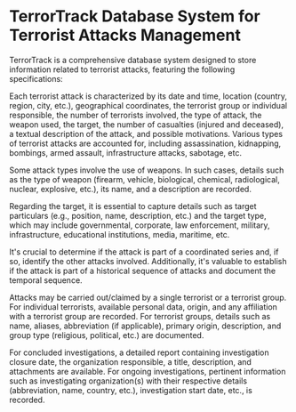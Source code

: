 # TerrorTrack Database System for Terrorist Attacks Management
TerrorTrack is a comprehensive database system designed to store information related to terrorist attacks, featuring the following specifications:

Each terrorist attack is characterized by its date and time, location (country, region, city, etc.), geographical coordinates, the terrorist group or individual responsible, the number of terrorists involved, the type of attack, the weapon used, the target, the number of casualties (injured and deceased), a textual description of the attack, and possible motivations. Various types of terrorist attacks are accounted for, including assassination, kidnapping, bombings, armed assault, infrastructure attacks, sabotage, etc.

Some attack types involve the use of weapons. In such cases, details such as the type of weapon (firearm, vehicle, biological, chemical, radiological, nuclear, explosive, etc.), its name, and a description are recorded.

Regarding the target, it is essential to capture details such as target particulars (e.g., position, name, description, etc.) and the target type, which may include governmental, corporate, law enforcement, military, infrastructure, educational institutions, media, maritime, etc.

It's crucial to determine if the attack is part of a coordinated series and, if so, identify the other attacks involved. Additionally, it's valuable to establish if the attack is part of a historical sequence of attacks and document the temporal sequence.

Attacks may be carried out/claimed by a single terrorist or a terrorist group. For individual terrorists, available personal data, origin, and any affiliation with a terrorist group are recorded. For terrorist groups, details such as name, aliases, abbreviation (if applicable), primary origin, description, and group type (religious, political, etc.) are documented.

For concluded investigations, a detailed report containing investigation closure date, the organization responsible, a title, description, and attachments are available. For ongoing investigations, pertinent information such as investigating organization(s) with their respective details (abbreviation, name, country, etc.), investigation start date, etc., is recorded.